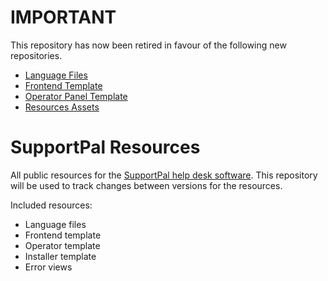 # IMPORTANT

This repository has now been retired in favour of the following new repositories.

- [Language Files](https://github.com/supportpal/language-files)
- [Frontend Template](https://github.com/supportpal/frontend-template)
- [Operator Panel Template](https://github.com/supportpal/operator-template)
- [Resources Assets](https://github.com/supportpal/resources-assets)

# SupportPal Resources
All public resources for the [SupportPal help desk software](http://www.supportpal.com). This repository will be used to track changes between versions for the resources.

Included resources:
- Language files
- Frontend template
- Operator template
- Installer template
- Error views